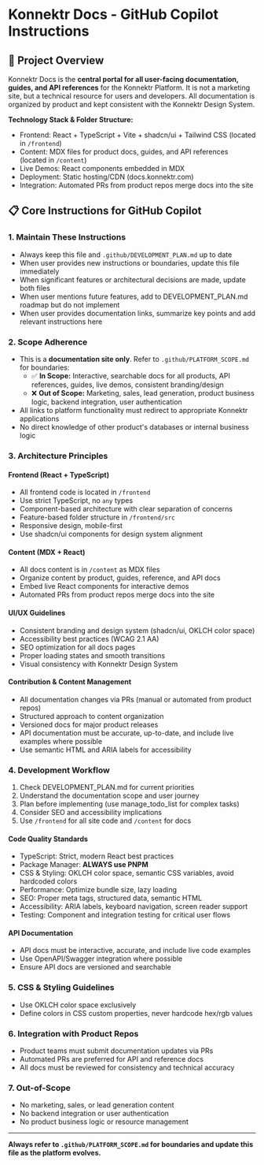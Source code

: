 # Konnektr Docs - GitHub Copilot Instructions

## 🎯 Project Overview

Konnektr Docs is the **central portal for all user-facing documentation, guides, and API references** for the Konnektr Platform. It is not a marketing site, but a technical resource for users and developers. All documentation is organized by product and kept consistent with the Konnektr Design System.

**Technology Stack & Folder Structure:**

- Frontend: React + TypeScript + Vite + shadcn/ui + Tailwind CSS (located in `/frontend`)
- Content: MDX files for product docs, guides, and API references (located in `/content`)
- Live Demos: React components embedded in MDX
- Deployment: Static hosting/CDN (docs.konnektr.com)
- Integration: Automated PRs from product repos merge docs into the site

## 📋 Core Instructions for GitHub Copilot

### 1. Maintain These Instructions

- Always keep this file and `.github/DEVELOPMENT_PLAN.md` up to date
- When user provides new instructions or boundaries, update this file immediately
- When significant features or architectural decisions are made, update both files
- When user mentions future features, add to DEVELOPMENT_PLAN.md roadmap but do not implement
- When user provides documentation links, summarize key points and add relevant instructions here

### 2. Scope Adherence

- This is a **documentation site only**. Refer to `.github/PLATFORM_SCOPE.md` for boundaries:
  - ✅ **In Scope:** Interactive, searchable docs for all products, API references, guides, live demos, consistent branding/design
  - ❌ **Out of Scope:** Marketing, sales, lead generation, product business logic, backend integration, user authentication
- All links to platform functionality must redirect to appropriate Konnektr applications
- No direct knowledge of other product's databases or internal business logic

### 3. Architecture Principles

#### Frontend (React + TypeScript)

- All frontend code is located in `/frontend`
- Use strict TypeScript, no `any` types
- Component-based architecture with clear separation of concerns
- Feature-based folder structure in `/frontend/src`
- Responsive design, mobile-first
- Use shadcn/ui components for design system alignment

#### Content (MDX + React)

- All docs content is in `/content` as MDX files
- Organize content by product, guides, reference, and API docs
- Embed live React components for interactive demos
- Automated PRs from product repos merge docs into the site

#### UI/UX Guidelines

- Consistent branding and design system (shadcn/ui, OKLCH color space)
- Accessibility best practices (WCAG 2.1 AA)
- SEO optimization for all docs pages
- Proper loading states and smooth transitions
- Visual consistency with Konnektr Design System

#### Contribution & Content Management

- All documentation changes via PRs (manual or automated from product repos)
- Structured approach to content organization
- Versioned docs for major product releases
- API documentation must be accurate, up-to-date, and include live examples where possible
- Use semantic HTML and ARIA labels for accessibility

### 4. Development Workflow

1. Check DEVELOPMENT_PLAN.md for current priorities
2. Understand the documentation scope and user journey
3. Plan before implementing (use manage_todo_list for complex tasks)
4. Consider SEO and accessibility implications
5. Use `/frontend` for all site code and `/content` for docs

#### Code Quality Standards

- TypeScript: Strict, modern React best practices
- Package Manager: **ALWAYS use PNPM**
- CSS & Styling: OKLCH color space, semantic CSS variables, avoid hardcoded colors
- Performance: Optimize bundle size, lazy loading
- SEO: Proper meta tags, structured data, semantic HTML
- Accessibility: ARIA labels, keyboard navigation, screen reader support
- Testing: Component and integration testing for critical user flows

#### API Documentation

- API docs must be interactive, accurate, and include live code examples
- Use OpenAPI/Swagger integration where possible
- Ensure API docs are versioned and searchable

### 5. CSS & Styling Guidelines

- Use OKLCH color space exclusively
- Define colors in CSS custom properties, never hardcode hex/rgb values

### 6. Integration with Product Repos

- Product teams must submit documentation updates via PRs
- Automated PRs are preferred for API and reference docs
- All docs must be reviewed for consistency and technical accuracy

### 7. Out-of-Scope

- No marketing, sales, or lead generation content
- No backend integration or user authentication
- No product business logic or resource management

---

**Always refer to `.github/PLATFORM_SCOPE.md` for boundaries and update this file as the platform evolves.**
